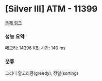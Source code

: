 # [Silver III] ATM - 11399 

[문제 링크](https://www.acmicpc.net/problem/11399) 

### 성능 요약

메모리: 14396 KB, 시간: 140 ms

### 분류

그리디 알고리즘(greedy), 정렬(sorting)

